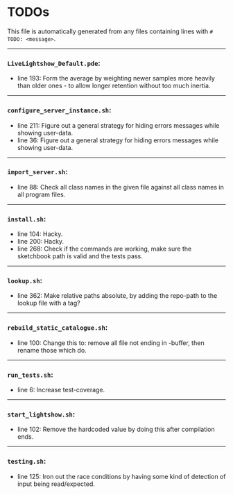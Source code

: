 # TODOs
This file is automatically generated from any files containing lines with
`# TODO: <message>`.

---
### `LiveLightshow_Default.pde`:
* line 193: Form the average by weighting newer samples more heavily than older ones - to allow longer retention without too much inertia.
---
### `configure_server_instance.sh`:
* line 211: Figure out a general strategy for hiding errors messages while showing user-data.
* line 36: Figure out a general strategy for hiding errors messages while showing user-data.
---
### `import_server.sh`:
* line 88: Check all class names in the given file against all class names in all program files.
---
### `install.sh`:
* line 104: Hacky.
* line 200: Hacky.
* line 268: Check if the commands are working, make sure the sketchbook path is valid and the tests pass.
---
### `lookup.sh`:
* line 362: Make relative paths absolute, by adding the repo-path to the lookup file with a tag?
---
### `rebuild_static_catalogue.sh`:
* line 100: Change this to: remove all file not ending in -buffer, then rename those which do.
---
### `run_tests.sh`:
* line 6: Increase test-coverage.
---
### `start_lightshow.sh`:
* line 102: Remove the hardcoded value by doing this after compilation ends.
---
### `testing.sh`:
* line 125: Iron out the race conditions by having some kind of detection of input being read/expected.
